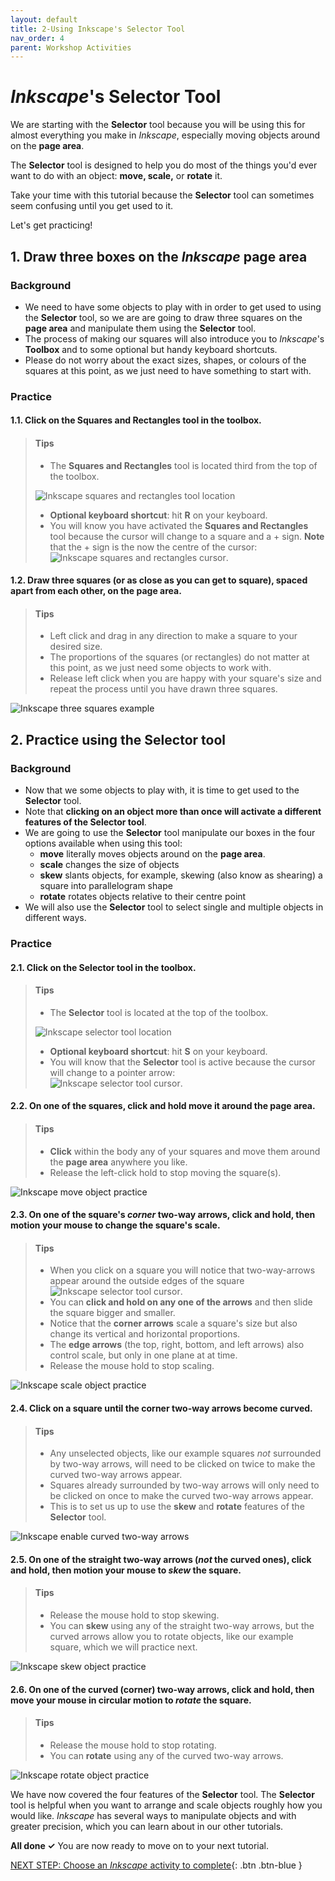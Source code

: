 ```yaml
---
layout: default
title: 2-Using Inkscape's Selector Tool
nav_order: 4
parent: Workshop Activities
---
```


# _Inkscape_'s Selector Tool

We are starting with the **Selector** tool because you will be using this for almost everything you make in _Inkscape_, especially moving objects around on the **page area**.

The **Selector** tool is designed to help you do most of the things you'd ever want to do with an object: **move, scale,** or **rotate** it.  

Take your time with this tutorial because the **Selector** tool can sometimes seem confusing until you get used to it. 

Let's get practicing! 

## 1. Draw three boxes on the _Inkscape_ page area

### Background
- We need to have some objects to play with in order to get used to using the **Selector** tool, so we are are going to draw three squares on the **page area** and manipulate them using the **Selector** tool. 
- The process of making our squares will also introduce you to _Inkscape_'s **Toolbox** and to some optional but handy keyboard shortcuts.
- Please do not worry about the exact sizes, shapes, or colours of the squares at this point, as we just need to have something to start with. 

### Practice
#### **1.1.** Click on the Squares and Rectangles tool in the toolbox. 

>#### Tips
>- The **Squares and Rectangles** tool is located third from the top of the toolbox.
>
>![Inkscape squares and rectangles tool location](images/squares-and-rectangles-tool-location.png)
>
>- **Optional keyboard shortcut**: hit **R** on your keyboard.
>- You will know you have activated the **Squares and Rectangles** tool because the cursor will change to a square and a + sign. **Note** that the + sign is the now the centre of the cursor:![Inkscape squares and rectangles cursor](images/squares-and-rectangles-cursor.png).

#### **1.2.** **Draw three squares (or as close as you can get to square)**, spaced apart from each other, on the **page area**. 

>#### Tips
>- Left click and drag in any direction to make a square to your desired size. 
>- The proportions of the squares (or rectangles) do not matter at this point, as we just need some objects to work with. 
>- Release left click when you are happy with your square's size and repeat the process until you have drawn three squares. 

![Inkscape three squares example](images/three-squares-example.png)

## 2. Practice using the **Selector** tool

### Background
- Now that we some objects to play with, it is time to get used to the **Selector** tool. 
- Note that **clicking on an object more than once will activate a different features of the Selector tool**. 
- We are going to use the **Selector** tool manipulate our boxes in the four options available when using this tool:
  - **move** literally moves objects around on the **page area**. 
  - **scale** changes the size of objects
  - **skew** slants objects, for example, skewing (also know as shearing) a square into parallelogram shape
  - **rotate** rotates objects relative to their centre point
- We will also use the **Selector** tool to select single and multiple objects in different ways. 

### Practice
#### **2.1.** Click on the Selector tool in the toolbox. 

>#### Tips
>- The **Selector** tool is located at the top of the toolbox. 
>
>![Inkscape selector tool location](images/selector-tool-location.png)
>
>- **Optional keyboard shortcut**: hit **S** on your keyboard.
>- You will know that the **Selector** tool is active because the cursor will change to a pointer arrow:<br/>
>![Inkscape selector tool cursor](images/selector-tool-cursor.png).

#### **2.2.** On one of the squares, click and hold move it around the page area. 

>#### Tips
>- **Click** within the body any of your squares and move them around the **page area** anywhere you like. 
>- Release the left-click hold to stop moving the square(s).<br/>

![Inkscape move object practice](images/selector-move.png)

#### **2.3.** On one of the square's _corner_ two-way arrows, click and hold, then motion your mouse to change the square's scale. 

>#### Tips
>- When you click on a square you will notice that two-way-arrows appear around the outside edges of the square ![Inkscape selector tool cursor](images/two-way-arrow.png). 
>- You can **click and hold on any one of the arrows** and then slide the square bigger and smaller.
>- Notice that the **corner arrows** scale a square's size but also change its vertical and horizontal proportions. 
>- The **edge arrows** (the top, right, bottom, and left arrows) also control scale, but only in one plane at at time.   
>- Release the mouse hold to stop scaling. 

![Inkscape scale object practice](images/rescaled-squares.png)

#### **2.4.** Click on a square until the corner two-way arrows become curved. 

>#### Tips 
>- Any unselected objects, like our example squares _not_ surrounded by two-way arrows, will need to be clicked on twice to make the curved two-way arrows appear. 
>- Squares already surrounded by two-way arrows will only need to be clicked on once to make the curved two-way arrows appear. 
>- This is to set us up to use the **skew** and **rotate** features of the **Selector** tool.

![Inkscape enable curved two-way arrows](images/curved-arrows.png)

#### **2.5.** On one of the straight two-way arrows (_not_ the curved ones), click and hold, then motion your mouse to _skew_ the square.   

>#### Tips 
>- Release the mouse hold to stop skewing.
>- You can **skew** using any of the straight two-way arrows, but the curved arrows allow you to rotate objects, like our example square, which we will practice next. 

![Inkscape skew object practice](images/skew-practice.png)

#### **2.6.** On one of the curved (corner) two-way arrows, click and hold, then move your mouse in circular motion to _rotate_ the square.   

>#### Tips 
>- Release the mouse hold to stop rotating.
>- You can **rotate** using any of the curved two-way arrows. 

![Inkscape rotate object practice](images/rotate-practice.png)

We have now covered the four features of the **Selector** tool. The **Selector** tool is helpful when you want to arrange and scale objects roughly how you would like. _Inkscape_ has several ways to manipulate objects and with greater precision, which you can learn about in our other tutorials.  

**All done ✓** You are now ready to move on to your next tutorial. 

[NEXT STEP: Choose an _Inkscape_ activity to complete](<!-- this link will need to be added once this tutorial is published-->){: .btn .btn-blue }

